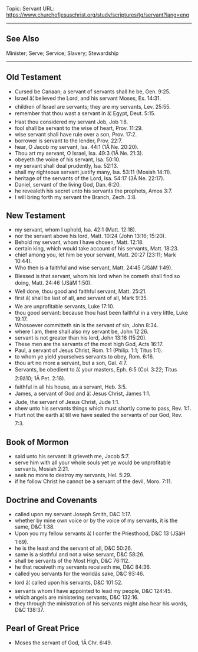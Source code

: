 Topic: Servant
URL: https://www.churchofjesuschrist.org/study/scriptures/tg/servant?lang=eng

---

## See Also

Minister; Serve; Service; Slavery; Stewardship

---

## Old Testament

- Cursed be Canaan; a servant of servants shall he be, Gen. 9:25.
- Israel â¦ believed the Lord, and his servant Moses, Ex. 14:31.
- children of Israel are servants; they are my servants, Lev. 25:55.
- remember that thou wast a servant in â¦ Egypt, Deut. 5:15.
- Hast thou considered my servant Job, Job 1:8.
- fool shall be servant to the wise of heart, Prov. 11:29.
- wise servant shall have rule over a son, Prov. 17:2.
- borrower is servant to the lender, Prov. 22:7.
- hear, O Jacob my servant, Isa. 44:1 (1Â Ne. 20:20).
- Thou art my servant, O Israel, Isa. 49:3 (1Â Ne. 21:3).
- obeyeth the voice of his servant, Isa. 50:10.
- my servant shall deal prudently, Isa. 52:13.
- shall my righteous servant justify many, Isa. 53:11 (Mosiah 14:11).
- heritage of the servants of the Lord, Isa. 54:17 (3Â Ne. 22:17).
- Daniel, servant of the living God, Dan. 6:20.
- he revealeth his secret unto his servants the prophets, Amos 3:7.
- I will bring forth my servant the Branch, Zech. 3:8.

## New Testament

- my servant, whom I uphold, Isa. 42:1 (Matt. 12:18).
- nor the servant above his lord, Matt. 10:24 (John 13:16; 15:20).
- Behold my servant, whom I have chosen, Matt. 12:18.
- certain king, which would take account of his servants, Matt. 18:23.
- chief among you, let him be your servant, Matt. 20:27 (23:11; Mark 10:44).
- Who then is a faithful and wise servant, Matt. 24:45 (JSâM 1:49).
- Blessed is that servant, whom his lord when he cometh shall find so doing, Matt. 24:46 (JSâM 1:50).
- Well done, thou good and faithful servant, Matt. 25:21.
- first â¦ shall be last of all, and servant of all, Mark 9:35.
- We are unprofitable servants, Luke 17:10.
- thou good servant: because thou hast been faithful in a very little, Luke 19:17.
- Whosoever committeth sin is the servant of sin, John 8:34.
- where I am, there shall also my servant be, John 12:26.
- servant is not greater than his lord, John 13:16 (15:20).
- These men are the servants of the most high God, Acts 16:17.
- Paul, a servant of Jesus Christ, Rom. 1:1 (Philip. 1:1; Titus 1:1).
- to whom ye yield yourselves servants to obey, Rom. 6:16.
- thou art no more a servant, but a son, Gal. 4:7.
- Servants, be obedient to â¦ your masters, Eph. 6:5 (Col. 3:22; Titus 2:9â10; 1Â Pet. 2:18).
- faithful in all his house, as a servant, Heb. 3:5.
- James, a servant of God and â¦ Jesus Christ, James 1:1.
- Jude, the servant of Jesus Christ, Jude 1:1.
- shew unto his servants things which must shortly come to pass, Rev. 1:1.
- Hurt not the earth â¦ till we have sealed the servants of our God, Rev. 7:3.

## Book of Mormon

- said unto his servant: It grieveth me, Jacob 5:7.
- serve him with all your whole souls yet ye would be unprofitable servants, Mosiah 2:21.
- seek no more to destroy my servants, Hel. 5:29.
- if he follow Christ he cannot be a servant of the devil, Moro. 7:11.

## Doctrine and Covenants

- called upon my servant Joseph Smith, D&C 1:17.
- whether by mine own voice or by the voice of my servants, it is the same, D&C 1:38.
- Upon you my fellow servants â¦ I confer the Priesthood, D&C 13 (JSâH 1:69).
- he is the least and the servant of all, D&C 50:26.
- same is a slothful and not a wise servant, D&C 58:26.
- shall be servants of the Most High, D&C 76:112.
- he that receiveth my servants receiveth me, D&C 84:36.
- called you servants for the worldâs sake, D&C 93:46.
- lord â¦ called upon his servants, D&C 101:52.
- servants whom I have appointed to lead my people, D&C 124:45.
- which angels are ministering servants, D&C 132:16.
- they through the ministration of his servants might also hear his words, D&C 138:37.

## Pearl of Great Price

- Moses the servant of God, 1Â Chr. 6:49.

